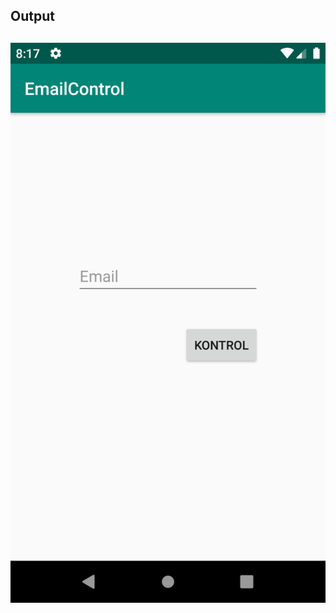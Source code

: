 ## Output <h2>
![Image of StudentList](https://github.com/mhkarazeybek/IEEEAndroidLessons/blob/master/Week2/EmailControl/ss/output.png)